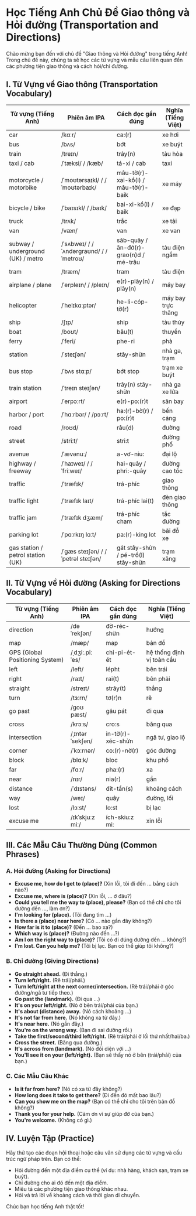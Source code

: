 # Học Tiếng Anh Chủ Đề Giao thông và Hỏi đường (Transportation and Directions)

Chào mừng bạn đến với chủ đề "Giao thông và Hỏi đường" trong tiếng Anh! Trong chủ đề này, chúng ta sẽ học các từ vựng và mẫu câu liên quan đến các phương tiện giao thông và cách hỏi/chỉ đường.

## I. Từ Vựng về Giao thông (Transportation Vocabulary)

| Từ vựng (Tiếng Anh) | Phiên âm IPA | Cách đọc gần đúng | Nghĩa (Tiếng Việt) |
|---|---|---|---|
| car | /kɑːr/ | ca:(r) | xe hơi |
| bus | /bʌs/ | bớt | xe buýt |
| train | /treɪn/ | trây(n) | tàu hỏa |
| taxi / cab | /ˈtæksi/ / /kæb/ | tá-xi / cab | taxi |
| motorcycle / motorbike | /ˈmoʊtərsaɪkl/ / /ˈmoʊtərbaɪk/ | mâu-tờ(r)-xai-kồ(l) / mâu-tờ(r)-baik | xe máy |
| bicycle / bike | /ˈbaɪsɪkl/ / /baɪk/ | bai-xi-kồ(l) / baik | xe đạp |
| truck | /trʌk/ | trắc | xe tải |
| van | /væn/ | van | xe van |
| subway / underground (UK) / metro | /ˈsʌbweɪ/ / /ˈʌndərɡraʊnd/ / /ˈmetroʊ/ | săb-quây / ăn-đờ(r)-grao(n)d / mé-trâu | tàu điện ngầm |
| tram | /træm/ | tram | tàu điện |
| airplane / plane | /ˈerpleɪn/ / /pleɪn/ | e(r)-plây(n) / plây(n) | máy bay |
| helicopter | /ˈhelɪkɑːptər/ | he-li-cóp-tờ(r) | máy bay trực thăng |
| ship | /ʃɪp/ | ship | tàu thủy |
| boat | /boʊt/ | bâu(t) | thuyền |
| ferry | /ˈferi/ | phe-ri | phà |
| station | /ˈsteɪʃən/ | stây-shừn | nhà ga, trạm |
| bus stop | /ˈbʌs stɑːp/ | bớt stop | trạm xe buýt |
| train station | /ˈtreɪn steɪʃən/ | trây(n) stây-shừn | nhà ga xe lửa |
| airport | /ˈerpɔːrt/ | e(r)-po:(r)t | sân bay |
| harbor / port | /ˈhɑːrbər/ / /pɔːrt/ | ha:(r)-bờ(r) / po:(r)t | bến cảng |
| road | /roʊd/ | râu(d) | đường |
| street | /striːt/ | stri:t | đường phố |
| avenue | /ˈævənuː/ | a-vơ-niu: | đại lộ |
| highway / freeway | /ˈhaɪweɪ/ / /ˈfriːweɪ/ | hai-quây / phri:-quây | đường cao tốc |
| traffic | /ˈtræfɪk/ | trá-phíc | giao thông |
| traffic light | /ˈtræfɪk laɪt/ | trá-phíc lai(t) | đèn giao thông |
| traffic jam | /ˈtræfɪk dʒæm/ | trá-phíc cham | tắc đường |
| parking lot | /ˈpɑːrkɪŋ lɑːt/ | pa:(r)-king lot | bãi đỗ xe |
| gas station / petrol station (UK) | /ˈɡæs steɪʃən/ / /ˈpetrəl steɪʃən/ | gát stây-shừn / pé-trồ(l) stây-shừn | trạm xăng |

## II. Từ Vựng về Hỏi đường (Asking for Directions Vocabulary)

| Từ vựng (Tiếng Anh) | Phiên âm IPA | Cách đọc gần đúng | Nghĩa (Tiếng Việt) |
|---|---|---|---|
| direction | /dəˈrekʃən/ | đờ-réc-shừn | hướng |
| map | /mæp/ | map | bản đồ |
| GPS (Global Positioning System) | /ˌdʒiː.piːˈes/ | chi-pi-ét-ét | hệ thống định vị toàn cầu |
| left | /left/ | lépht | bên trái |
| right | /raɪt/ | rai(t) | bên phải |
| straight | /streɪt/ | strây(t) | thẳng |
| turn | /tɜːrn/ | tơ(r)n | rẽ |
| go past | /ɡoʊ pæst/ | gâu pát | đi qua |
| cross | /krɔːs/ | cro:s | băng qua |
| intersection | /ˌɪntərˈsekʃən/ | in-tờ(r)-xéc-shừn | ngã tư, giao lộ |
| corner | /ˈkɔːrnər/ | co:(r)-nờ(r) | góc đường |
| block | /blɑːk/ | bloc | khu phố |
| far | /fɑːr/ | pha:(r) | xa |
| near | /nɪr/ | nia(r) | gần |
| distance | /ˈdɪstəns/ | đít-tần(s) | khoảng cách |
| way | /weɪ/ | quây | đường, lối |
| lost | /lɔːst/ | lo:st | bị lạc |
| excuse me | /ɪkˈskjuːz miː/ | ích-skiu:z mi: | xin lỗi |

## III. Các Mẫu Câu Thường Dùng (Common Phrases)

### A. Hỏi đường (Asking for Directions)

* **Excuse me, how do I get to (place)?** (Xin lỗi, tôi đi đến ... bằng cách nào?)
* **Excuse me, where is (place)?** (Xin lỗi, ... ở đâu?)
* **Could you tell me the way to (place), please?** (Bạn có thể chỉ cho tôi đường đến ..., làm ơn?)
* **I'm looking for (place).** (Tôi đang tìm ...)
* **Is there a (place) near here?** (Có ... nào gần đây không?)
* **How far is it to (place)?** (Đến ... bao xa?)
* **Which way is (place)?** (Đường nào đến ...?)
* **Am I on the right way to (place)?** (Tôi có đi đúng đường đến ... không?)
* **I'm lost. Can you help me?** (Tôi bị lạc. Bạn có thể giúp tôi không?)

### B. Chỉ đường (Giving Directions)

* **Go straight ahead.** (Đi thẳng.)
* **Turn left/right.** (Rẽ trái/phải.)
* **Turn left/right at the next corner/intersection.** (Rẽ trái/phải ở góc đường/ngã tư tiếp theo.)
* **Go past the (landmark).** (Đi qua ...)
* **It's on your left/right.** (Nó ở bên trái/phải của bạn.)
* **It's about (distance) away.** (Nó cách khoảng ...)
* **It's not far from here.** (Nó không xa từ đây.)
* **It's near here.** (Nó gần đây.)
* **You're on the wrong way.** (Bạn đi sai đường rồi.)
* **Take the first/second/third left/right.** (Rẽ trái/phải ở lối thứ nhất/hai/ba.)
* **Cross the street.** (Băng qua đường.)
* **It's across from (landmark).** (Nó đối diện với ...)
* **You'll see it on your (left/right).** (Bạn sẽ thấy nó ở bên (trái/phải) của bạn.)

### C. Các Mẫu Câu Khác

* **Is it far from here?** (Nó có xa từ đây không?)
* **How long does it take to get there?** (Đi đến đó mất bao lâu?)
* **Can you show me on the map?** (Bạn có thể chỉ cho tôi trên bản đồ không?)
* **Thank you for your help.** (Cảm ơn vì sự giúp đỡ của bạn.)
* **You're welcome.** (Không có gì.)

## IV. Luyện Tập (Practice)

Hãy thử tạo các đoạn hội thoại hoặc câu văn sử dụng các từ vựng và cấu trúc ngữ pháp trên. Bạn có thể:

* Hỏi đường đến một địa điểm cụ thể (ví dụ: nhà hàng, khách sạn, trạm xe buýt).
* Chỉ đường cho ai đó đến một địa điểm.
* Miêu tả các phương tiện giao thông khác nhau.
* Hỏi và trả lời về khoảng cách và thời gian di chuyển.

Chúc bạn học tiếng Anh thật tốt!